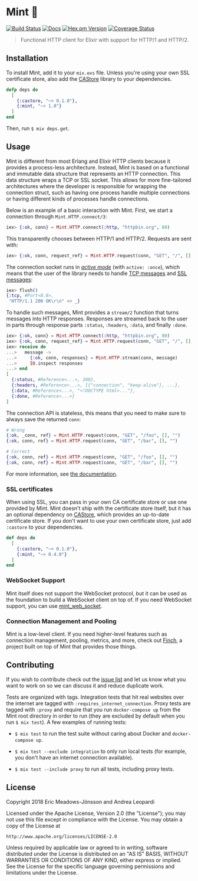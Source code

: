 # Mint 🌱

[![Build Status](https://travis-ci.org/elixir-mint/mint.svg?branch=master)](https://travis-ci.org/elixir-mint/mint)
[![Docs](https://img.shields.io/badge/api-docs-green.svg?style=flat)](https://hexdocs.pm/mint)
[![Hex.pm Version](http://img.shields.io/hexpm/v/mint.svg?style=flat)](https://hex.pm/packages/mint)
[![Coverage Status](https://coveralls.io/repos/github/elixir-mint/mint/badge.svg?branch=main)](https://coveralls.io/github/elixir-mint/mint?branch=main)

> Functional HTTP client for Elixir with support for HTTP/1 and HTTP/2.

## Installation

To install Mint, add it to your `mix.exs` file. Unless you're using your own SSL
certificate store, also add the [CAStore][castore] library to your dependencies.

```elixir
defp deps do
  [
    {:castore, "~> 0.1.0"},
    {:mint, "~> 1.0"}
  ]
end
```

Then, run `$ mix deps.get`.

## Usage

Mint is different from most Erlang and Elixir HTTP clients because it provides a
process-less architecture. Instead, Mint is based on a functional and immutable
data structure that represents an HTTP connection. This data structure wraps a
TCP or SSL socket. This allows for more fine-tailored architectures where the
developer is responsible for wrapping the connection struct, such as having one
process handle multiple connections or having different kinds of processes
handle connections.

Below is an example of a basic interaction with Mint. First, we start a
connection through `Mint.HTTP.connect/3`:

```elixir
iex> {:ok, conn} = Mint.HTTP.connect(:http, "httpbin.org", 80)
```

This transparently chooses between HTTP/1 and HTTP/2. Requests are sent with:

```elixir
iex> {:ok, conn, request_ref} = Mint.HTTP.request(conn, "GET", "/", [], "")
```

The connection socket runs in
[_active mode_](http://erlang.org/doc/man/inet.html#setopts-2) (with
`active: :once`), which means that the user of the library needs to handle
[TCP messages](http://erlang.org/doc/man/gen_tcp.html#connect-4) and
[SSL messages](http://erlang.org/doc/man/ssl.html#id66002):

```elixir
iex> flush()
{:tcp, #Port<0.8>,
 "HTTP/1.1 200 OK\r\n" <> _}
```

To handle such messages, Mint provides a `stream/2` function that turns messages
into HTTP responses. Responses are streamed back to the user in parts through
response parts `:status`, `:headers`, `:data`, and finally `:done`.

```elixir
iex> {:ok, conn} = Mint.HTTP.connect(:http, "httpbin.org", 80)
iex> {:ok, conn, request_ref} = Mint.HTTP.request(conn, "GET", "/", [], "")
iex> receive do
...>   message ->
...>     {:ok, conn, responses} = Mint.HTTP.stream(conn, message)
...>     IO.inspect responses
...> end
[
  {:status, #Reference<...>, 200},
  {:headers, #Reference<...>, [{"connection", "keep-alive"}, ...},
  {:data, #Reference<...>, "<!DOCTYPE html>..."},
  {:done, #Reference<...>}
]
```

The connection API is stateless, this means that you need to make sure to always
save the returned `conn`:

```elixir
# Wrong
{:ok, _conn, ref} = Mint.HTTP.request(conn, "GET", "/foo", [], "")
{:ok, conn, ref} = Mint.HTTP.request(conn, "GET", "/bar", [], "")

# Correct
{:ok, conn, ref} = Mint.HTTP.request(conn, "GET", "/foo", [], "")
{:ok, conn, ref} = Mint.HTTP.request(conn, "GET", "/bar", [], "")
```

For more information, see [the documentation][documentation].

### SSL certificates

When using SSL, you can pass in your own CA certificate store or use one
provided by Mint. Mint doesn't ship with the certificate store itself, but it
has an optional dependency on [CAStore][castore], which provides an up-to-date
certificate store. If you don't want to use your own certificate store, just add
`:castore` to your dependencies.

```elixir
def deps do
  [
    {:castore, "~> 0.1.0"},
    {:mint, "~> 0.4.0"}
  ]
end
```

### WebSocket Support

Mint itself does not support the WebSocket protocol, but it can be used as the
foundation to build a WebSocket client on top of. If you need WebSocket support,
you can use [mint_web_socket].

### Connection Management and Pooling

Mint is a low-level client. If you need higher-level features such as connection
management, pooling, metrics, and more, check out [Finch], a project built on
top of Mint that provides those things.

## Contributing

If you wish to contribute check out the
[issue list](https://github.com/elixir-mint/mint/issues) and let us know what
you want to work on so we can discuss it and reduce duplicate work.

Tests are organized with tags. Integration tests that hit real websites over the
internet are tagged with `:requires_internet_connection`. Proxy tests are tagged
with `:proxy` and require that you run `docker-compose up` from the Mint root
directory in order to run (they are excluded by default when you run
`$ mix test`). A few examples of running tests:

- `$ mix test` to run the test suite without caring about Docker and
  `docker-compose up`.

- `$ mix test --exclude integration` to only run local tests (for example, you
  don't have an internet connection available).

- `$ mix test --include proxy` to run all tests, including proxy tests.

## License

Copyright 2018 Eric Meadows-Jönsson and Andrea Leopardi

Licensed under the Apache License, Version 2.0 (the "License"); you may not use
this file except in compliance with the License. You may obtain a copy of the
License at

    http://www.apache.org/licenses/LICENSE-2.0

Unless required by applicable law or agreed to in writing, software distributed
under the License is distributed on an "AS IS" BASIS, WITHOUT WARRANTIES OR
CONDITIONS OF ANY KIND, either express or implied. See the License for the
specific language governing permissions and limitations under the License.

[castore]: https://github.com/elixir-mint/castore
[documentation]: https://hexdocs.pm/mint
[mint_web_socket]: https://github.com/elixir-mint/mint_web_socket
[Finch]: https://github.com/sneako/finch
